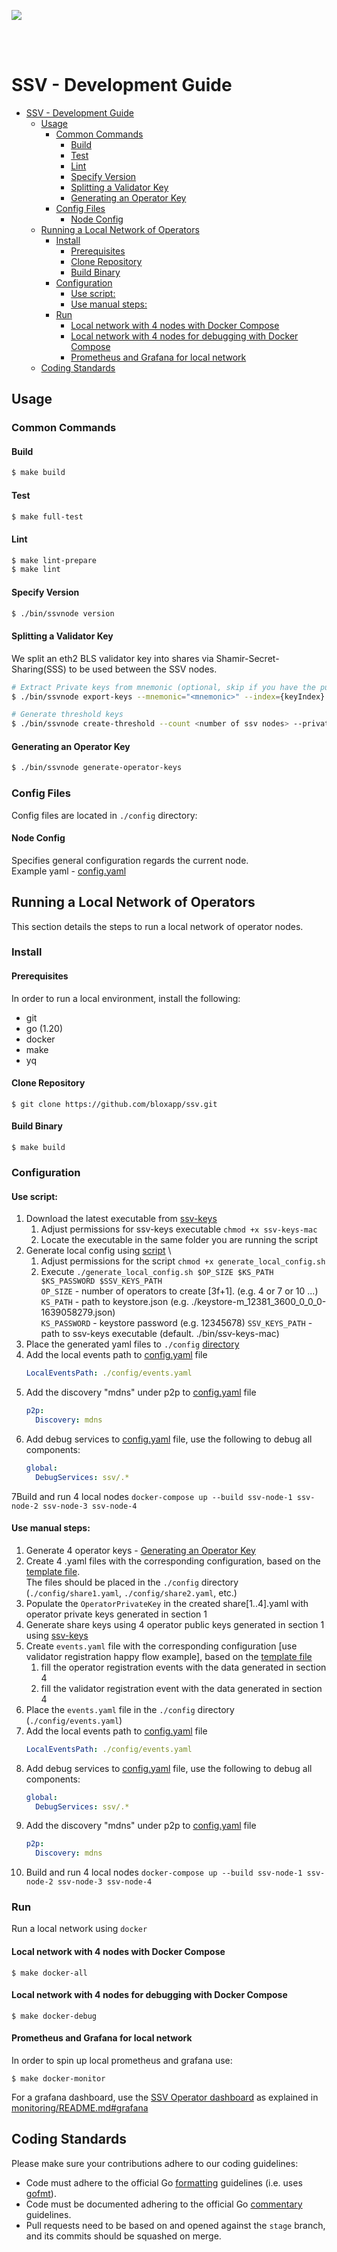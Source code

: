 [<img src="./resources/bloxstaking_header_image.png" >](https://www.bloxstaking.com/)

<br>
<br>

# SSV - Development Guide

- [SSV - Development Guide](#ssv---development-guide)
  - [Usage](#usage)
    - [Common Commands](#common-commands)
      - [Build](#build)
      - [Test](#test)
      - [Lint](#lint)
      - [Specify Version](#specify-version)
      - [Splitting a Validator Key](#splitting-a-validator-key)
      - [Generating an Operator Key](#generating-an-operator-key)
    - [Config Files](#config-files)
      - [Node Config](#node-config)
  - [Running a Local Network of Operators](#running-a-local-network-of-operators)
    - [Install](#install)
      - [Prerequisites](#prerequisites)
      - [Clone Repository](#clone-repository)
      - [Build Binary](#build-binary)
    - [Configuration](#configuration)
      - [Use script:](#use-script)
      - [Use manual steps:](#use-manual-steps)
    - [Run](#run)
      - [Local network with 4 nodes with Docker Compose](#local-network-with-4-nodes-with-docker-compose)
      - [Local network with 4 nodes for debugging with Docker Compose](#local-network-with-4-nodes-for-debugging-with-docker-compose)
      - [Prometheus and Grafana for local network](#prometheus-and-grafana-for-local-network)
  - [Coding Standards](#coding-standards)

## Usage

### Common Commands

#### Build
```bash
$ make build
```

#### Test
```bash
$ make full-test
```

#### Lint
```bash
$ make lint-prepare
$ make lint
```

#### Specify Version

```bash
$ ./bin/ssvnode version
```

#### Splitting a Validator Key

We split an eth2 BLS validator key into shares via Shamir-Secret-Sharing(SSS) to be used between the SSV nodes.

```bash
# Extract Private keys from mnemonic (optional, skip if you have the public/private keys )
$ ./bin/ssvnode export-keys --mnemonic="<mnemonic>" --index={keyIndex}

# Generate threshold keys
$ ./bin/ssvnode create-threshold --count <number of ssv nodes> --private-key <privateKey>
```

#### Generating an Operator Key

```bash
$ ./bin/ssvnode generate-operator-keys
```

### Config Files

Config files are located in `./config` directory:

#### Node Config

Specifies general configuration regards the current node. \
Example yaml - [config.yaml](../config/config.yaml)

## Running a Local Network of Operators

This section details the steps to run a local network of operator nodes.

### Install

#### Prerequisites

In order to run a local environment, install the following:
* git
* go (1.20)
* docker
* make
* yq

#### Clone Repository

```shell
$ git clone https://github.com/bloxapp/ssv.git
```

#### Build Binary

```shell
$ make build
```

### Configuration

#### Use script:

1. Download the latest executable from [ssv-keys](https://github.com/bloxapp/ssv-keys/releases)
   1. Adjust permissions for ssv-keys executable ```chmod +x ssv-keys-mac```
   2. Locate the executable in the same folder you are running the script
2. Generate local config using [script](../scripts/generate_local_config.sh) \
   1. Adjust permissions for the script ```chmod +x generate_local_config.sh```
   2. Execute ```./generate_local_config.sh $OP_SIZE $KS_PATH $KS_PASSWORD $SSV_KEYS_PATH``` \
      `OP_SIZE` - number of operators to create [3f+1]. (e.g. 4 or 7 or 10 ...) \
      `KS_PATH` - path to keystore.json (e.g. ./keystore-m_12381_3600_0_0_0-1639058279.json)\
      `KS_PASSWORD` - keystore password (e.g. 12345678)
      `SSV_KEYS_PATH` - path to ssv-keys executable (default. ./bin/ssv-keys-mac)
3. Place the generated yaml files to `./config` [directory](../config)
4. Add the local events path to [config.yaml](../config/config.yaml) file
    ```yaml
    LocalEventsPath: ./config/events.yaml
    ```
5. Add the discovery "mdns" under p2p to [config.yaml](../config/config.yaml) file
    ```yaml
    p2p:
      Discovery: mdns
    ```
6. Add debug services to [config.yaml](../config/config.yaml) file, use the following to debug all components:
    ```yaml 
    global:
      DebugServices: ssv/.*
    ```   
7Build and run 4 local nodes ```docker-compose up --build ssv-node-1 ssv-node-2 ssv-node-3 ssv-node-4```

#### Use manual steps:

1. Generate 4 operator keys - [Generating an Operator Key](#generating-an-operator-key)
2. Create 4 .yaml files with the corresponding configuration, based on the [template file](../config/example_share.yaml). \
   The files should be placed in the `./config` directory (`./config/share1.yaml`, `./config/share2.yaml`, etc.)
3. Populate the `OperatorPrivateKey` in the created share[1..4].yaml with operator private keys generated in section 1
4. Generate share keys using 4 operator public keys generated in section 1 using [ssv-keys](https://github.com/bloxapp/ssv-keys#option-1-running-an-executable-recommended-route)
5. Create `events.yaml` file with the corresponding configuration [use validator registration happy flow example], based on the [template file](../config/events.example.yaml)
   1. fill the operator registration events with the data generated in section 4
   2. fill the validator registration event with the data generated in section 4
6. Place the `events.yaml` file in the `./config` directory (`./config/events.yaml`)
7. Add the local events path to [config.yaml](../config/config.yaml) file
    ```yaml
    LocalEventsPath: ./config/events.yaml
    ```
8. Add debug services to [config.yaml](../config/config.yaml) file, use the following to debug all components: 
    ```yaml 
    global:
      DebugServices: ssv/.*
    ```
9. Add the discovery "mdns" under p2p to [config.yaml](../config/config.yaml) file
    ```yaml
    p2p:
      Discovery: mdns
    ```
10. Build and run 4 local nodes ```docker-compose up --build ssv-node-1 ssv-node-2 ssv-node-3 ssv-node-4```

### Run

Run a local network using `docker`

#### Local network with 4 nodes with Docker Compose

```shell
$ make docker-all
```

#### Local network with 4 nodes for debugging with Docker Compose

```shell
$ make docker-debug
```

#### Prometheus and Grafana for local network

In order to spin up local prometheus and grafana use:
```shell
$ make docker-monitor
```

For a grafana dashboard, use the [SSV Operator dashboard](../monitoring/grafana/dashboard_ssv_operator.json) as explained in [monitoring/README.md#grafana](../monitoring/README.md#grafana)

## Coding Standards

Please make sure your contributions adhere to our coding guidelines:

* Code must adhere to the official Go [formatting](https://golang.org/doc/effective_go.html#formatting)
  guidelines (i.e. uses [gofmt](https://golang.org/cmd/gofmt/)).
* Code must be documented adhering to the official Go [commentary](https://golang.org/doc/effective_go.html#commentary)
  guidelines.
* Pull requests need to be based on and opened against the `stage` branch, and its commits should be squashed on merge.
